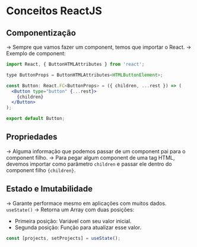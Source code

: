 # Conceitos ReactJS
## Componentização
-> Sempre que vamos fazer um component, temos que importar o React.
  -> Exemplo de component:

```jsx
import React, { ButtonHTMLAttributes } from 'react';

type ButtonProps = ButtonHTMLAttributes<HTMLButtonElement>;

const Button: React.FC<ButtonProps> = ({ children, ...rest }) => (
  <Button type="button" {...rest}>
    {children}
  </Button>
);

export default Button;
```

## Propriedades
-> Alguma informação que podemos passar de um component pai para o component
filho.
-> Para pegar algum component de uma tag HTML, devemos importar como  parâmetro
`children` e passar ele dentro do component filho `{children}`.

## Estado e Imutabilidade
-> Garante performace mesmo em aplicações com muitos dados.
`useState()` -> Retorna um Array com duas posições:
  - Primeira posição: Variável com seu valor inicial.
  - Segunda posição: Função para atualizar esse valor.

```jsx
const [projects, setProjects] = useState();
```